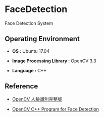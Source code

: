 # FaceDetection

Face Detection System


## Operating Environment

* **OS :** Ubuntu 17.04

* **Image Processing Library :** OpenCV 3.3

* **Language :** C++


## Reference

* [OpenCV 人臉識別完整版](http://www.jianshu.com/p/232b12db4ea6)

* [OpenCV C++ Program for Face Detection](http://www.geeksforgeeks.org/opencv-c-program-face-detection/)
